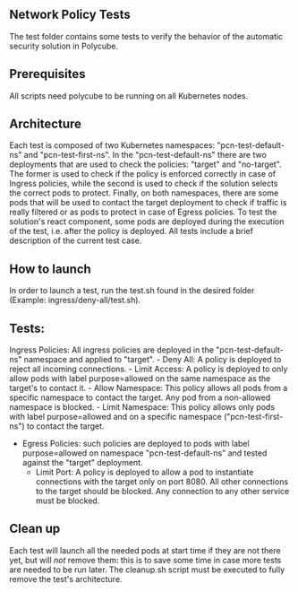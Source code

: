 ## Network Policy Tests
The test folder contains some tests to verify the behavior of the automatic security solution in Polycube.

## Prerequisites
All scripts need polycube to be running on all Kubernetes nodes.

## Architecture
Each test is composed of two Kubernetes namespaces: "pcn-test-default-ns" and "pcn-test-first-ns". In the "pcn-test-default-ns" there are two deployments that are used to check the policies: "target" and "no-target". 
The former is used to check if the policy is enforced correctly in case of Ingress policies, while the second is used to check if the solution selects the correct pods to protect. 
Finally, on both namespaces, there are some pods that will be used to contact the target deployment to check if traffic is really filtered or as pods to protect in case of Egress policies.
To test the solution's react component, some pods are deployed during the execution of the test, i.e. after the policy is deployed. 
All tests include a brief description of the current test case. 

## How to launch
In order to launch a test, run the test.sh found in the desired folder (Example: ingress/deny-all/test.sh).

## Tests:
Ingress Policies: All ingress policies are deployed in the "pcn-test-default-ns" namespace and applied to "target".
	- Deny All: A policy is deployed to reject all incoming connections. 
	- Limit Access:  A policy is deployed to only allow pods with label purpose=allowed on the same namespace as the target's to contact it.
	- Allow Namespace: This policy allows all pods from a specific namespace to contact the target. Any pod from a non-allowed namespace is blocked.
 	- Limit Namespace: This policy allows only pods with label purpose=allowed and on a specific namespace ("pcn-test-first-ns") to contact the target.
- Egress Policies: such policies are deployed to pods with label purpose=allowed on namespace "pcn-test-default-ns" and tested against the "target" deployment.
	- Limit Port: A policy is deployed to allow a pod to instantiate connections with the target only on port 8080. All other connections to the target should be blocked. Any connection to any other service must be blocked.

## Clean up
Each test will launch all the needed pods at start time if they are not there yet, but will *not* remove them: this is to save some time in case more tests are needed to be run later. The cleanup.sh script must be executed to fully remove the test's architecture.